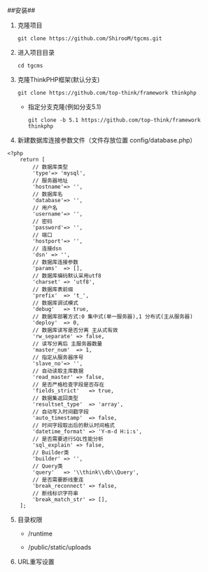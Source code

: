 ##安装##

1. 克隆项目

   `git clone https://github.com/ShirooM/tgcms.git`
2. 进入项目目录

	`cd tgcms`

3. 克隆ThinkPHP框架(默认分支)

	`git clone https://github.com/top-think/framework thinkphp`

	* 指定分支克隆(例如分支5.1)

		`git clone -b 5.1 https://github.com/top-think/framework thinkphp`

4. 新建数据库连接参数文件（文件存放位置 config/database.php）
```
<?php
	return [
    	// 数据库类型
    	'type'=> 'mysql',
    	// 服务器地址
    	'hostname'=> '',
    	// 数据库名
    	'database'=> '',
    	// 用户名
    	'username'=> '',
    	// 密码
    	'password'=> '',
    	// 端口
    	'hostport'=> '',
    	// 连接dsn
    	'dsn' => '',
    	// 数据库连接参数
    	'params'  => [],
    	// 数据库编码默认采用utf8
    	'charset' => 'utf8',
    	// 数据库表前缀
    	'prefix'  => 't_',
    	// 数据库调试模式
    	'debug'   => true,
    	// 数据库部署方式:0 集中式(单一服务器),1 分布式(主从服务器)
    	'deploy'  => 0,
    	// 数据库读写是否分离 主从式有效
    	'rw_separate' => false,
    	// 读写分离后 主服务器数量
    	'master_num'  => 1,
    	// 指定从服务器序号
    	'slave_no'=> '',
    	// 自动读取主库数据
    	'read_master' => false,
    	// 是否严格检查字段是否存在
    	'fields_strict'   => true,
    	// 数据集返回类型
    	'resultset_type'  => 'array',
    	// 自动写入时间戳字段
    	'auto_timestamp'  => false,
    	// 时间字段取出后的默认时间格式
    	'datetime_format' => 'Y-m-d H:i:s',
    	// 是否需要进行SQL性能分析
    	'sql_explain' => false,
    	// Builder类
    	'builder' => '',
    	// Query类
    	'query'   => '\\think\\db\\Query',
    	// 是否需要断线重连
    	'break_reconnect' => false,
    	// 断线标识字符串
    	'break_match_str' => [],
	];
```
5. 目录权限

	* /runtime

	* /public/static/uploads

6. URL重写设置
